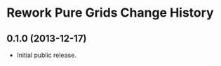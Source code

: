 Rework Pure Grids Change History
================================

0.1.0 (2013-12-17)
------------------

* Initial public release.
